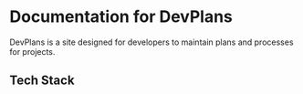 # Documentation for DevPlans

DevPlans is a site designed for developers to maintain plans and processes for projects.

## Tech Stack

